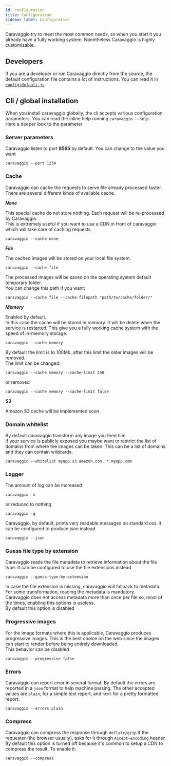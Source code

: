 ```yaml
---
id: configuration
title: Configuration
sidebar_label: Configuration
---
```


Caravaggio try to meet the most common needs, so when you start it you already have a fully working system. Nonetheless Caravaggio is highly customizable.

## Developers

If you are a developer or run Caravaggio directly from the source, the default configuration file contains a lot of instructions. You can read it in <a href="https://gitlab.com/ramiel/caravaggio/blob/master/config/default.js" target="_blank">`config/default.js`</a>.

## Cli / global installation

When you install caravaggio globally, the cli accepts various configuration parameters. You can read the inline help running `caravaggio --help`.    
Here a deeper look to the parameter

### Server parameters

Caravaggio listen to port **8565** by default. You can change to the value you want

`caravaggio --port 1234`

### Cache

Caravaggio can cache the requests to serve file already processed faster. There are several different kinds of available cache.

**_None_**

This special cache do not store nothing. Each request will be re-processed by Caravaggio.    
This is extremely useful if you want to use a CDN in front of caravaggio which will take care of caching requests.

`caravaggio --cache none`

**_File_**

The cached images will be stored on your local file system.

`caravaggio --cache file`

The processed images will be saved on the operating system default temporary folder.    
You can change this path if you want:

`caravaggio --cache file --cache-filepath "path/to/cache/folder/"`

**_Memory_**

Enabled by default.    
In this case the cache will be stored in memory. It will be delete when the service is restarted.
This give you a fully working cache system with the speed of in-memory storage.

`caravaggio --cache memory`

By default the limit is to 100Mb, after this limit the older images will be removed.     
The limit can be changed:    

`caravaggio --cache memory --cache-limit 250`

or removed

`caravaggio --cache memory --cache-limit false`

**_S3_**

Amazon S3 cache will be implemented soon.

### Domain whitelist

By default caravaggio transform any image you feed him.     
If your service is publicly exposed you maybe want to restrict the list of domains from where the images can be taken.
This can be a list of domains and they can contain wildcards.

`caravaggio --whitelist myapp.s3.amazon.com, *.myapp.com`

### Logger

The amount of log can be increased

`caravaggio -v`

or reduced to nothing

`caravaggio -q`

Caravaggio, by default, prints very readable messages on standard out. It can be configured to produce json instead

`caravaggio --json`

### Guess file type by extension

Caravaggio reads the file metadata to retrieve information about the file type. It can be configured to use the file extensions instead

`caravaggio --guess-type-by-extension`

In case the file extension is missing, caravaggio will fallback to metadata. For some transformation, reading the metadata is mandatory.    
Caravaggio does not access metadata more than once per file so, most of the times, enabling this options is useless.    
By default this option is disabled

### Progressive images

For the image formats where this is applicable, Caravaggio produces progressive images. This is the best choice on the web since the images
can start to render before being entirely downloaded.    
This behavior can be disabled

`caravaggio --progressive false`

### Errors

Caravaggio can report error in several format. By default the errors are reported in a `json` format to help machine parsing. The other accepted values
are `plain`, for a simple text report, and `html` for a pretty formatted report.

`caravaggio --errors plain`

### Compress

Caravaggio can compress the response through `deflate/gzip` if the requester (the browser usually), asks for it through `Accept-encoding` header.    
By default this option is turned off because it's common to setup a CDN to compress the result. To enable it:

`caravaggio --compress`
